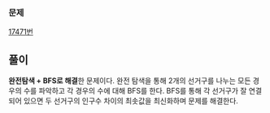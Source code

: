 ### 문제
[17471번](https://www.acmicpc.net/problem/17471)

## 풀이
**완전탐색 + BFS로 해결**한 문제이다. 완전 탐색을 통해 2개의 선거구를 나누는 모든 경우의 수를 파악하고 각 경우의 수에 대해 BFS를 한다. BFS를 통해 각 선거구가 잘 연결되어 있으면 두 선거구의 인구수 차이의 최솟값을 최신화하며 문제를 해결한다.

